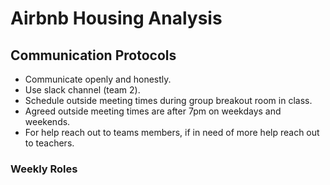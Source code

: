 # Airbnb Housing Analysis

## Communication Protocols
- Communicate openly and honestly.
- Use slack channel (team 2).
- Schedule outside meeting times during group breakout room in class.
- Agreed outside meeting times are after 7pm on weekdays and weekends.
- For help reach out to teams members, if in need of more help reach out to teachers.

### Weekly Roles

